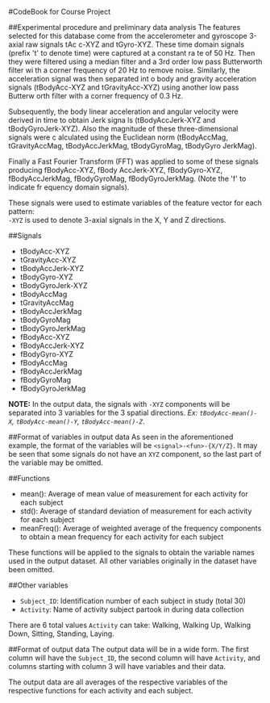 #CodeBook for Course Project

##Experimental procedure and preliminary data analysis
The features selected for this database come from the accelerometer and gyroscope 3-axial raw signals tAc
c-XYZ and tGyro-XYZ. These time domain signals (prefix 't' to denote time) were captured at a constant ra
te of 50 Hz. Then they were filtered using a median filter and a 3rd order low pass Butterworth filter wi
th a corner frequency of 20 Hz to remove noise. Similarly, the acceleration signal was then separated int
o body and gravity acceleration signals (tBodyAcc-XYZ and tGravityAcc-XYZ) using another low pass Butterw
orth filter with a corner frequency of 0.3 Hz. 

Subsequently, the body linear acceleration and angular velocity were derived in time to obtain Jerk signa
ls (tBodyAccJerk-XYZ and tBodyGyroJerk-XYZ). Also the magnitude of these three-dimensional signals were c
alculated using the Euclidean norm (tBodyAccMag, tGravityAccMag, tBodyAccJerkMag, tBodyGyroMag, tBodyGyro
JerkMag). 

Finally a Fast Fourier Transform (FFT) was applied to some of these signals producing fBodyAcc-XYZ, fBody
AccJerk-XYZ, fBodyGyro-XYZ, fBodyAccJerkMag, fBodyGyroMag, fBodyGyroJerkMag. (Note the 'f' to indicate fr
equency domain signals). 

These signals were used to estimate variables of the feature vector for each pattern:  
`-XYZ` is used to denote 3-axial signals in the X, Y and Z directions.

##Signals

- tBodyAcc-XYZ
- tGravityAcc-XYZ
- tBodyAccJerk-XYZ
- tBodyGyro-XYZ
- tBodyGyroJerk-XYZ
- tBodyAccMag
- tGravityAccMag
- tBodyAccJerkMag
- tBodyGyroMag
- tBodyGyroJerkMag
- fBodyAcc-XYZ
- fBodyAccJerk-XYZ
- fBodyGyro-XYZ
- fBodyAccMag
- fBodyAccJerkMag
- fBodyGyroMag
- fBodyGyroJerkMag

**NOTE:** In the output data, the signals with `-XYZ` components will be separated into 3 variables for the 3 spatial directions. *Ex: `tBodyAcc-mean()-X`, `tBodyAcc-mean()-Y`, `tBodyAcc-mean()-Z`*. 

##Format of variables in output data
As seen in the aforementioned example, the format of the variables will be `<signal>-<fun>-{X/Y/Z}`. It may be seen that some signals do not have an `XYZ` component, so the last part of the variable may be omitted.

##Functions
- mean(): Average of mean value of measurement for each activity for each subject
- std(): Average of standard deviation of measurement for each activity for each subject
- meanFreq(): Average of weighted average of the frequency components to obtain a mean frequency for each activity for each subject

These functions will be applied to the signals to obtain the variable names used in the output dataset. All other variables originally in the dataset have been omitted.

##Other variables
- `Subject_ID`: Identification number of each subject in study (total 30)
- `Activity`: Name of activity subject partook in during data collection

There are 6 total values `Activity` can take: Walking, Walking Up, Walking Down, Sitting, Standing, Laying.

##Format of output data
The output data will be in a wide form. The first column will have the `Subject_ID`, the second column will have `Activity`, and columns starting with column 3 will have variables and their data.

The output data are all averages of the respective variables of the respective functions for each activity and each subject.
